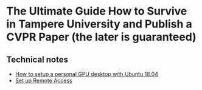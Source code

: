 # The Ultimate Guide How to Survive in Tampere University and Publish a CVPR Paper (the later is guaranteed)

## Technical notes

- [How to setup a personal GPU desktop with Ubuntu 18.04](how_to_setup_a_desktop.md)
- [Set up Remote Access](how_to_setup_remote_access.md)